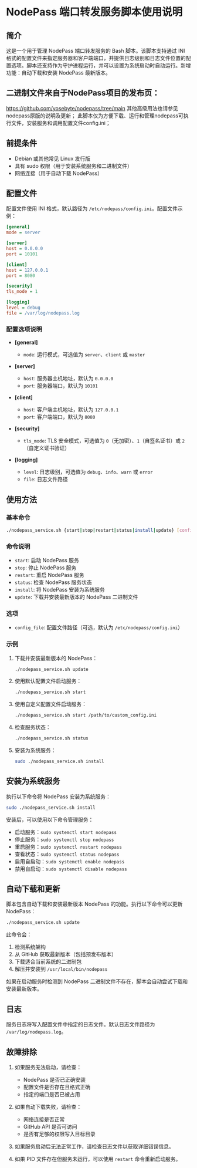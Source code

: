 # NodePass 端口转发服务脚本使用说明

## 简介

这是一个用于管理 NodePass 端口转发服务的 Bash 脚本。该脚本支持通过 INI 格式的配置文件来指定服务器和客户端端口，并提供日志级别和日志文件位置的配置选项。脚本还支持作为守护进程运行，并可以设置为系统启动时自动运行。新增功能：自动下载和安装 NodePass 最新版本。

## 二进制文件来自于NodePass项目的发布页：
https://github.com/yosebyte/nodepass/tree/main
其他高级用法也请参见nodepass原版的说明及更新；
此脚本仅为方便下载、运行和管理nodepass可执行文件，安装服务和调用配置文件config.ini；

## 前提条件

- Debian 或其他常见 Linux 发行版
- 具有 sudo 权限（用于安装系统服务和二进制文件）
- 网络连接（用于自动下载 NodePass）

## 配置文件

配置文件使用 INI 格式，默认路径为 `/etc/nodepass/config.ini`。配置文件示例：

```ini
[general]
mode = server

[server]
host = 0.0.0.0
port = 10101

[client]
host = 127.0.0.1
port = 8080

[security]
tls_mode = 1

[logging]
level = debug
file = /var/log/nodepass.log
```

### 配置选项说明

- **[general]**
  - `mode`: 运行模式，可选值为 `server`、`client` 或 `master`

- **[server]**
  - `host`: 服务器主机地址，默认为 `0.0.0.0`
  - `port`: 服务器端口，默认为 `10101`

- **[client]**
  - `host`: 客户端主机地址，默认为 `127.0.0.1`
  - `port`: 客户端端口，默认为 `8080`

- **[security]**
  - `tls_mode`: TLS 安全模式，可选值为 `0`（无加密）、`1`（自签名证书）或 `2`（自定义证书验证）

- **[logging]**
  - `level`: 日志级别，可选值为 `debug`、`info`、`warn` 或 `error`
  - `file`: 日志文件路径

## 使用方法

### 基本命令

```bash
./nodepass_service.sh {start|stop|restart|status|install|update} [config_file]
```

### 命令说明

- `start`: 启动 NodePass 服务
- `stop`: 停止 NodePass 服务
- `restart`: 重启 NodePass 服务
- `status`: 检查 NodePass 服务状态
- `install`: 将 NodePass 安装为系统服务
- `update`: 下载并安装最新版本的 NodePass 二进制文件

### 选项

- `config_file`: 配置文件路径（可选，默认为 `/etc/nodepass/config.ini`）

### 示例

1. 下载并安装最新版本的 NodePass：
   ```bash
   ./nodepass_service.sh update
   ```

2. 使用默认配置文件启动服务：
   ```bash
   ./nodepass_service.sh start
   ```

3. 使用自定义配置文件启动服务：
   ```bash
   ./nodepass_service.sh start /path/to/custom_config.ini
   ```

4. 检查服务状态：
   ```bash
   ./nodepass_service.sh status
   ```

5. 安装为系统服务：
   ```bash
   sudo ./nodepass_service.sh install
   ```

## 安装为系统服务

执行以下命令将 NodePass 安装为系统服务：

```bash
sudo ./nodepass_service.sh install
```

安装后，可以使用以下命令管理服务：

- 启动服务：`sudo systemctl start nodepass`
- 停止服务：`sudo systemctl stop nodepass`
- 重启服务：`sudo systemctl restart nodepass`
- 查看状态：`sudo systemctl status nodepass`
- 启用自启动：`sudo systemctl enable nodepass`
- 禁用自启动：`sudo systemctl disable nodepass`

## 自动下载和更新

脚本包含自动下载和安装最新版本 NodePass 的功能。执行以下命令可以更新 NodePass：

```bash
./nodepass_service.sh update
```

此命令会：
1. 检测系统架构
2. 从 GitHub 获取最新版本（包括预发布版本）
3. 下载适合当前系统的二进制包
4. 解压并安装到 `/usr/local/bin/nodepass`

如果在启动服务时检测到 NodePass 二进制文件不存在，脚本会自动尝试下载和安装最新版本。

## 日志

服务日志将写入配置文件中指定的日志文件。默认日志文件路径为 `/var/log/nodepass.log`。

## 故障排除

1. 如果服务无法启动，请检查：
   - NodePass 是否已正确安装
   - 配置文件是否存在且格式正确
   - 指定的端口是否已被占用

2. 如果自动下载失败，请检查：
   - 网络连接是否正常
   - GitHub API 是否可访问
   - 是否有足够的权限写入目标目录

3. 如果服务启动后无法正常工作，请检查日志文件以获取详细错误信息。

4. 如果 PID 文件存在但服务未运行，可以使用 `restart` 命令重新启动服务。
